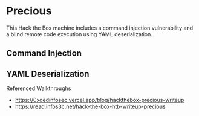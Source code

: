 # Precious

This Hack the Box machine includes a command injection vulnerability and a blind remote code execution using YAML deserialization. 

## Command Injection

## YAML Deserialization

Referenced Walkthroughs
- https://0xdedinfosec.vercel.app/blog/hackthebox-precious-writeup
- https://read.infos3c.net/hack-the-box-htb-writeup-precious
